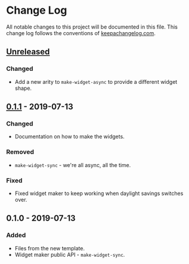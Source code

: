 # Change Log
All notable changes to this project will be documented in this file. This change log follows the conventions of [keepachangelog.com](http://keepachangelog.com/).

## [Unreleased]
### Changed
- Add a new arity to `make-widget-async` to provide a different widget shape.

## [0.1.1] - 2019-07-13
### Changed
- Documentation on how to make the widgets.

### Removed
- `make-widget-sync` - we're all async, all the time.

### Fixed
- Fixed widget maker to keep working when daylight savings switches over.

## 0.1.0 - 2019-07-13
### Added
- Files from the new template.
- Widget maker public API - `make-widget-sync`.

[Unreleased]: https://github.com/your-name/localorder/compare/0.1.1...HEAD
[0.1.1]: https://github.com/your-name/localorder/compare/0.1.0...0.1.1
